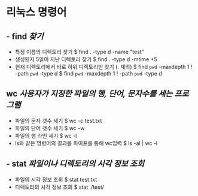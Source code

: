 # 리눅스 명령어

## - find *찾기*
- 특정 이름의 디렉토리 찾기
  $ find . -type d -name "test"
- 생성된지 5일이 지난 디렉토리 찾기
  $ find . -type d -mtime +5
- 현재 디렉토리에서 바로 하위 디렉토리만 찾기 (. 제외)
  $ find `pwd` -maxdepth 1 ! -path `pwd` -type d
  $ find `pwd` -maxdepth 1 ! -path `pwd` -type d

## wc *사용자가 지정한 파일의 행, 단어, 문자수를 세는 프로그램*
- 파일의 문자 갯수 세기
  $ wc -c test.txt
- 파일의 단어 갯수 세기
  $ wc -w
- 파일의 행 라인 세기
  $ wc -l
- ls와 같은 명령어의 결과를 파이프를 통해 wc입력
  $ ls -al | wc -l

## - stat *파일이나 디렉토리의 시각 정보 조회*
- 파일의 시각 정보 조회
  $ stat test.txt
- 디렉토리의 시각 정보 조회
  $ stat ./test/
